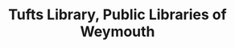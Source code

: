 ---
layout: repo
title: "Tufts Library, Public Libraries of Weymouth"
id: 18281
permalink: repos/18281/
---